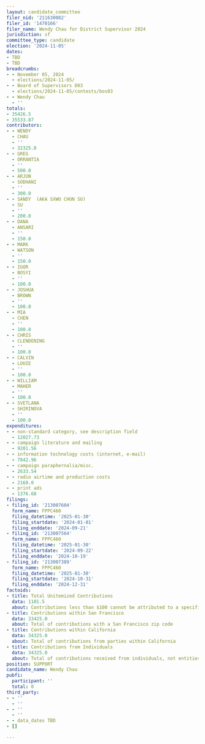 ```yaml
---
layout: candidate_committee
filer_nid: '211630082'
filer_id: '1470166'
filer_name: Wendy Chau for District Supervisor 2024
jurisdiction: sf
committee_type: candidate
election: '2024-11-05'
dates:
- TBD
- TBD
breadcrumbs:
- - November 05, 2024
  - elections/2024-11-05/
- - Board of Supervisors D03
  - elections/2024-11-05/contests/bos03
- - Wendy Chau
  - ''
totals:
- 35426.5
- 35533.87
contributors:
- - WENDY
  - CHAU
  - ''
  - 32325.0
- - GREG
  - ORRANTIA
  - ''
  - 500.0
- - ARJUN
  - SODHANI
  - ''
  - 300.0
- - SANDY  (AKA SXWU CHUN SU)
  - SU
  - ''
  - 200.0
- - DANA
  - ANSARI
  - ''
  - 150.0
- - MARK
  - WATSON
  - ''
  - 150.0
- - IGOR
  - BOSYI
  - ''
  - 100.0
- - JOSHUA
  - BROWN
  - ''
  - 100.0
- - MIA
  - CHEN
  - ''
  - 100.0
- - CHRIS
  - CLENDENING
  - ''
  - 100.0
- - CALVIN
  - LOUIE
  - ''
  - 100.0
- - WILLIAM
  - MAHER
  - ''
  - 100.0
- - SVETLANA
  - SHIRINOVA
  - ''
  - 100.0
expenditures:
- - non-standard category, see description field
  - 12027.73
- - campaign literature and mailing
  - 9201.56
- - information technology costs (internet, e-mail)
  - 7842.96
- - campaign paraphernalia/misc.
  - 2633.54
- - radio airtime and production costs
  - 2160.0
- - print ads
  - 1376.68
filings:
- filing_id: '213007604'
  form_name: FPPC460
  filing_datetime: '2025-01-30'
  filing_startdate: '2024-01-01'
  filing_enddate: '2024-09-21'
- filing_id: '213007564'
  form_name: FPPC460
  filing_datetime: '2025-01-30'
  filing_startdate: '2024-09-22'
  filing_enddate: '2024-10-19'
- filing_id: '213007389'
  form_name: FPPC460
  filing_datetime: '2025-01-30'
  filing_startdate: '2024-10-31'
  filing_enddate: '2024-12-31'
factoids:
- title: Total Unitemized Contributions
  data: 1101.5
  about: Contributions less than $100 cannot be attributed to a specific individual
- title: Contributions within San Francisco
  data: 33425.0
  about: Total of contributions with a San Francisco zip code
- title: Contributions within California
  data: 34325.0
  about: Total of contributions from parties within California
- title: Contributions from Individuals
  data: 34325.0
  about: Total of contributions received from individuals, not entities
position: SUPPORT
candidate_name: Wendy Chau
pubfi:
  participant: ''
  total: 0
third_party:
- - ''
  - ''
- - ''
  - ''
- - data_dates TBD
- []

---
```


